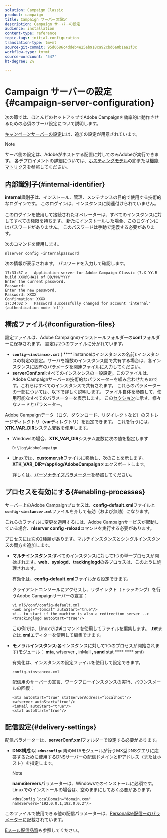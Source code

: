 ```yaml
---
solution: Campaign Classic
product: campaign
title: Campaign サーバーの設定
description: Campaign サーバーの設定
audience: installation
content-type: reference
topic-tags: initial-configuration
translation-type: tm+mt
source-git-commit: 95d0686c4ddeb4e25eb918ca92cbd6a0b1aa1f3c
workflow-type: tm+mt
source-wordcount: '547'
ht-degree: 2%

---
```



# Campaign サーバーの設定{#campaign-server-configuration}

次の節では、ほとんどのセットアップでAdobe Campaignを効率的に動作させるための必須のサーバ設定について説明します。

[キャンペーンサーバーの設定](../../installation/using/configuring-campaign-server.md)には、追加の設定が用意されています。

>[!NOTE]
>
>サーバ側の設定は、Adobeがホストする配置に対してのみAdobeが実行できます。 各デプロイメントの詳細については、[ホスティングモデル](../../installation/using/hosting-models.md)の節または[機能マトリクス](../../installation/using/capability-matrix.md)を参照してください。

## 内部識別子{#internal-identifier}

**internal**&#x200B;識別子は、インストール、管理、メンテナンスの目的で使用する技術的なログインです。 このログインは、インスタンスに関連付けられていません。

このログインを使用して接続されたオペレーターは、すべてのインスタンスに対してすべての権限を持ちます。 新たにインストールした場合、このログインにはパスワードがありません。 このパスワードは手動で定義する必要があります。

次のコマンドを使用します。

```
nlserver config -internalpassword
```

次の情報が表示されます。 パスワードを入力して確認します。

```
17:33:57 >   Application server for Adobe Campaign Classic (7.X YY.R build XXX@SHA1) of DD/MM/YYYY
Enter the current password.
Password:
Enter the new password.
Password: XXXX
Confirmation: XXXX
17:34:02 >   Password successfully changed for account 'internal' (authentication mode 'nl')
```

## 構成ファイル{#configuration-files}

設定ファイルは、Adobe Campaignのインストールフォルダーの&#x200B;**conf**&#x200B;フォルダーに保存されます。 設定は2つのファイルに分かれています。

* **`config-<instance>.xml`** ( **** instanceはインスタンスの名前):インスタンスの特定の設定。サーバを複数のインスタンス間で共有する場合は、各インスタンスに固有のパラメータを関連ファイルに入力してください。
* **serverConf.xml**:すべてのインスタンスの一般設定。このファイルは、Adobe Campaignサーバーの技術的なパラメーターを組み合わせたものです。これらはすべてのインスタンスで共有されます。 これらのパラメーターの一部については、以下で詳しく説明します。 ファイル自体を参照して、使用可能なすべてのパラメーターを表示します。 この[セクション](../../installation/using/the-server-configuration-file.md)に示す、様々なノードとパラメーター。

Adobe Campaignデータ（ログ、ダウンロード、リダイレクトなど）のストレージディレクトリ（**var**&#x200B;ディレクトリ）を設定できます。 これを行うには、**XTK_VAR_DIR**&#x200B;システム変数を使用します。

* Windowsの場合、**XTK_VAR_DIR**&#x200B;システム変数に次の値を指定します

   ```
   D:\log\AdobeCampaign
   ```

* Linuxでは、**customer.sh**&#x200B;ファイルに移動し、次のことを示します。**XTK_VAR_DIR=/app/log/AdobeCampaign**&#x200B;をエクスポートします。

   詳しくは、[パーソナライズパラメーター](../../installation/using/installing-packages-with-linux.md#personalizing-parameters)を参照してください。

## プロセスを有効にする{#enabling-processes}

サーバー上のAdobe Campaignプロセスは、**config-default.xml**&#x200B;ファイルと&#x200B;**`config-<instance>.xml`**&#x200B;ファイルを介して有効（および無効）になります。

これらのファイルに変更を適用するには、Adobe Campaignサービスが起動している場合、**nlserver config -reload**&#x200B;コマンドを実行する必要があります。

プロセスには次の2種類があります。マルチインスタンスとシングルインスタンスの両方を追加します。

* **マルチインスタンス**:すべてのインスタンスに対して1つの単一プロセスが開始されます。**web**、**syslogd**、**trackinglogd**&#x200B;の各プロセスは、このように処理されます。

   有効化は、**config-default.xml**&#x200B;ファイルから設定できます。

   クライアントコンソールにアクセスし、リダイレクト（トラッキング）を行うAdobe Campaignサーバーの宣言：

   ```
   vi nl6/conf/config-default.xml
   <web args="-tomcat" autoStart="true"/>  
   <!-- to start if the machine is also a redirection server -->  
   <trackinglogd autoStart="true"/>
   ```

   この例では、Linuxでは&#x200B;**vi**&#x200B;コマンドを使用してファイルを編集します。 **.txt**&#x200B;または&#x200B;**.xml**&#x200B;エディターを使用して編集できます。

* **モノラルインスタンス**:各インスタンスに対して1つのプロセスが開始されます(モジュール： **mta**, wfserver **,** inMail **, sand** stat  ****  **** smt)

   有効化は、インスタンスの設定ファイルを使用して設定できます。

   ```
   config-<instance>.xml
   ```

   配信用のサーバーの宣言、ワークフローインスタンスの実行、バウンスメールの回復：

   ```
   <mta autoStart="true" statServerAddress="localhost"/>
   <wfserver autoStart="true"/>  
   <inMail autoStart="true"/>
   <stat autoStart="true"/>
   ```

## 配信設定{#delivery-settings}

配信パラメーターは、**serverConf.xml**&#x200B;フォルダーで設定する必要があります。

* **DNS構成**:以 **`<dnsconfig>`** 降のMTAモジュールが行うMX型DNSクエリに応答するために使用するDNSサーバーの配信ドメインとIPアドレス（またはホスト）を指定します。

   >[!NOTE]
   >
   >**nameServers**&#x200B;パラメーターは、Windowsでのインストールに必須です。 Linuxでのインストールの場合は、空のままにしておく必要があります。

   ```
   <dnsConfig localDomain="domain.com" nameServers="192.0.0.1,192.0.0.2"/>
   ```

このファイルで使用できる他の配信パラメーターは、[Personalize配信ーのパラメーター](../../installation/using/configuring-campaign-server.md#personalizing-delivery-parameters)に記載されています。

[Eメール配信品質](../../installation/using/email-deliverability.md)も参照してください。
